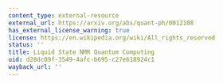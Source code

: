 ```yaml
---
content_type: external-resource
external_url: https://arxiv.org/abs/quant-ph/0012108
has_external_license_warning: true
license: https://en.wikipedia.org/wiki/All_rights_reserved
status: ''
title: Liquid State NMR Quantum Computing
uid: d28dc09f-3549-4afc-b695-c27e618924c1
wayback_url: ''
---
```

